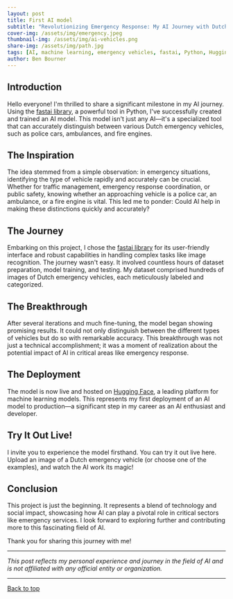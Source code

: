 ```yaml
---
layout: post
title: First AI model
subtitle: "Revolutionizing Emergency Response: My AI Journey with Dutch Emergency Vehicles"
cover-img: /assets/img/emergency.jpeg
thumbnail-img: /assets/img/ai-vehicles.png
share-img: /assets/img/path.jpg
tags: [AI, machine learning, emergency vehicles, fastai, Python, Hugging Face, image recognition, Dutch emergency services]
author: Ben Bourner
---
```


## Introduction

Hello everyone! I'm thrilled to share a significant milestone in my AI journey. Using the [fastai library](https://www.fast.ai/), a powerful tool in Python, I've successfully created and trained an AI model. This model isn't just any AI—it's a specialized tool that can accurately distinguish between various Dutch emergency vehicles, such as police cars, ambulances, and fire engines.

## The Inspiration

The idea stemmed from a simple observation: in emergency situations, identifying the type of vehicle rapidly and accurately can be crucial. Whether for traffic management, emergency response coordination, or public safety, knowing whether an approaching vehicle is a police car, an ambulance, or a fire engine is vital. This led me to ponder: Could AI help in making these distinctions quickly and accurately?

## The Journey

Embarking on this project, I chose the [fastai library](https://www.fast.ai/) for its user-friendly interface and robust capabilities in handling complex tasks like image recognition. The journey wasn't easy. It involved countless hours of dataset preparation, model training, and testing. My dataset comprised hundreds of images of Dutch emergency vehicles, each meticulously labeled and categorized.

## The Breakthrough

After several iterations and much fine-tuning, the model began showing promising results. It could not only distinguish between the different types of vehicles but do so with remarkable accuracy. This breakthrough was not just a technical accomplishment; it was a moment of realization about the potential impact of AI in critical areas like emergency response.

## The Deployment

The model is now live and hosted on [Hugging Face](https://huggingface.co/), a leading platform for machine learning models. This represents my first deployment of an AI model to production—a significant step in my career as an AI enthusiast and developer.

## Try It Out Live!

I invite you to experience the model firsthand. You can try it out live here. Upload an image of a Dutch emergency vehicle (or choose one of the examples), and watch the AI work its magic!

<script type="module" src="https://gradio.s3-us-west-2.amazonaws.com/4.13.0/gradio.js"></script>
<gradio-app src="https://benboai-vehicle-checker.hf.space"></gradio-app>

## Conclusion

This project is just the beginning. It represents a blend of technology and social impact, showcasing how AI can play a pivotal role in critical sectors like emergency services. I look forward to exploring further and contributing more to this fascinating field of AI.

Thank you for sharing this journey with me!

---

*This post reflects my personal experience and journey in the field of AI and is not affiliated with any official entity or organization.*

---

[Back to top](#introduction)
